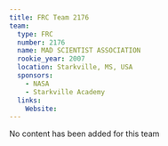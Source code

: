 ```yaml
---
title: FRC Team 2176
team:
  type: FRC
  number: 2176
  name: MAD SCIENTIST ASSOCIATION
  rookie_year: 2007
  location: Starkville, MS, USA
  sponsors:
    - NASA
    - Starkville Academy
  links:
    Website: 
---
```

No content has been added for this team